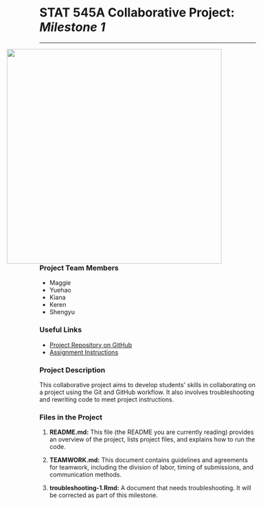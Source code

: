 # STAT 545A Collaborative Project: *Milestone 1*
***
<img src="https://www.thescea.org/sites/scea/files/styles/1920wide/public/syndicated/images/student_collaboration.jpeg?itok=a-D1guBW" 
  style="float: right; margin-right: 80px;" width="500" /> 

### **Project Team Members**
* Maggie
* Yuehao
* Kiana
* Keren
* Shengyu

### **Useful Links**

* [Project Repository on GitHub](https://github.com/stat545ubc-2023/collaborative-group1)
* [Assignment Instructions](https://stat545.stat.ubc.ca/collaborative-project/milestone1/)

### **Project Description**
This collaborative project aims to develop students' skills in collaborating on a project using the Git and GitHub workflow. It also involves troubleshooting and rewriting code to meet project instructions. 

### **Files in the Project**

1. **README.md:** This file (the README you are currently reading) provides an overview of the project, lists project files, and explains how to run the code.

2. **TEAMWORK.md:** This document contains guidelines and agreements for teamwork, including the division of labor, timing of submissions, and communication methods.

3. **troubleshooting-1.Rmd:** A document that needs troubleshooting. It will be corrected as part of this milestone. 

